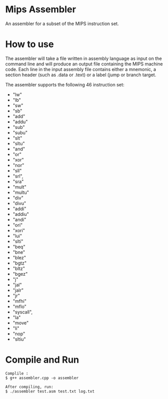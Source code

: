Mips Assembler
==============

An assembler for a subset of the MIPS instruction set.

# How to use
The assembler will take a file written in assembly language as input on the command line and will produce an output file containing the MIPS machine code. Each line in the input assembly file contains either a mnemonic, a section header (such as .data or .text) or a label (jump or branch target.

The assembler supports the following 46 instruction set:

- "lw"
- "lb"
- "sw"
- "sb" 
- "add"
- "addu"
- "sub"
- "subu"
- "slt"
- "sltu"
- "and"
- "or"
- "xor"
- "nor"
- "sll"
- "srl",
- "sra"
- "mult"
- "multu"
- "div"
- "divu"
- "addi"
- "addiu"
- "andi"
- "ori"
- "xori"
- "lui"
- "slti"
- "beq"
- "bne"
- "blez"
- "bgtz"
- "bltz"
- "bgez"
- "j"
- "jal"
- "jalr"
- "jr"
- "mfhi"
- "mflo" 
- "syscall",
- "la"
- "move"
- "li"
- "nop"
- "sltiu"

# Compile and Run
	Complile :
	$ g++ assembler.cpp -o assembler

    After compiling, run:
    $ ./assembler test.asm test.txt log.txt
